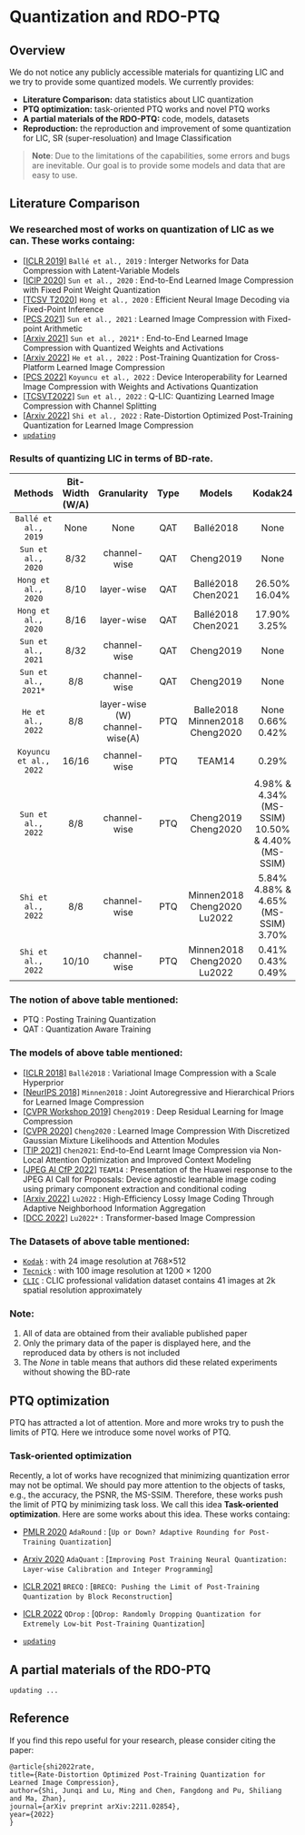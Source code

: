 # Quantization and RDO-PTQ




## Overview
We do not notice any publicly accessible materials for quantizing LIC and we try to provide some quantized models. We currently provides:
* **Literature Comparison:** data statistics about LIC quantization
* **PTQ optimization:** task-oriented PTQ works and novel PTQ works
* **A partial materials of the RDO-PTQ:** code, models, datasets
* **Reproduction:** the reproduction and improvement of some quantization for LIC, SR (super-resoluation) and Image Classification

> **Note**: Due to the limitations of the capabilities, some errors and bugs are inevitable. Our goal is to provide some models and data that are easy to use.





## Literature Comparison
### We researched most of works on quantization of LIC as we can. These works containg:
* [[ICLR 2019]](https://openreview.net/forum?id=S1zz2i0cY7) `Ballé et al., 2019` : Interger Networks for Data Compression with Latent-Variable Models
* [[ICIP 2020]](https://ieeexplore.ieee.org/abstract/document/9190805) `Sun et al., 2020` : End-to-End Learned Image Compression with Fixed Point Weight Quantization
* [[TCSV T2020]](https://ieeexplore.ieee.org/abstract/document/9270012) `Hong et al., 2020` : Efficient Neural Image Decoding via Fixed-Point Inference
* [[PCS 2021]](https://ieeexplore.ieee.org/abstract/document/9477496)  `Sun et al., 2021` : Learned Image Compression with Fixed-point Arithmetic
* [[Arxiv 2021]](https://arxiv.org/abs/2111.09348) `Sun et al., 2021*` : End-to-End Learned Image Compression with Quantized Weights and Activations
* [[Arxiv 2022]](https://arxiv.org/abs/2202.07513) `He et al., 2022` : Post-Training Quantization for Cross-Platform Learned Image Compression
* [[PCS 2022]](https://ieeexplore.ieee.org/abstract/document/10018040) `Koyuncu et al., 2022` : Device Interoperability for Learned Image Compression with Weights and Activations Quantization
* [[TCSVT2022]](https://ieeexplore.ieee.org/abstract/document/9997555) `Sun et al., 2022` : Q-LIC: Quantizing Learned Image Compression with Channel Splitting
* [[Arxiv 2022]](https://arxiv.org/pdf/2211.02854v1.pdf) `Shi et al., 2022` : Rate-Distortion Optimized Post-Training Quantization for Learned Image Compression
* [`updating`]()

### Results of quantizing LIC in terms of BD-rate.

|        Methods       | Bit-Width (W/A) | Granularity  |  Type  |           Models          |  Kodak24 |  Other Datasets |
| :------------------: | :-------------: | :----------: | :----: | :-----------------------: | :------: |  :------------: |
| `Ballé et al., 2019` |       None      |     None     |   QAT  |        Ballé2018          |   None   |
|  `Sun et al., 2020`  |       8/32      | channel-wise |   QAT  |        Cheng2019          |   None   |
|  `Hong et al., 2020` |       8/10      |  layer-wise  |   QAT  |  Ballé2018 <br> Chen2021  |  26.50% <br> 16.04%   |
|  `Hong et al., 2020` |       8/16      |  layer-wise  |   QAT  |  Ballé2018 <br> Chen2021  |  17.90% <br> 3.25%    |
|  `Sun et al., 2021`  |       8/32      | channel-wise |   QAT  |        Cheng2019          |          None         |
|  `Sun et al., 2021*` |       8/8       | channel-wise |   QAT  |        Cheng2019          |          None         |
|   `He et al., 2022`  |       8/8       | layer-wise (W) <br> channel-wise(A) |   PTQ  | Balle2018 <br> Minnen2018 <br> Cheng2020 |  None <br> 0.66% <br> 0.42% | None (Tecnick)
|`Koyuncu et al., 2022`|      16/16      | channel-wise |   PTQ  |         TEAM14            |          0.29%        | 0.25% (Tecnick) |
|  `Sun et al., 2022`  |       8/8       | channel-wise |   PTQ  | Cheng2019 <br> Cheng2020   |  4.98% & 4.34% (MS-SSIM) <br> 10.50% & 4.40% (MS-SSIM)        | None (CLIC) <br> 13.00% & 5.20% (MS-SSIM) |
|  `Shi et al., 2022`  |       8/8       | channel-wise |   PTQ  | Minnen2018 <br> Cheng2020 <br> Lu2022  |  5.84% <br> 4.88% & 4.65% (MS-SSIM) <br> 3.70%   | 8.23% <br> 6.86% <br> 6.21% |
|  `Shi et al., 2022`  |      10/10      | channel-wise |   PTQ  | Minnen2018 <br> Cheng2020 <br> Lu2022  |  0.41% <br> 0.43% <br> 0.49%| 1.22% <br> 0.65% <br> 1.03% |

### The notion of above table mentioned:
* PTQ : Posting Training Quantization
* QAT : Quantization Aware Training


### The models of above table mentioned:
* [[ICLR 2018]](https://arxiv.org/abs/1802.01436) `Ballé2018` : Variational Image Compression with a Scale Hyperprior
* [[NeurIPS 2018]](https://proceedings.neurips.cc/paper/2018/hash/53edebc543333dfbf7c5933af792c9c4-Abstract.html) `Minnen2018` : Joint Autoregressive and Hierarchical Priors for Learned Image Compression
* [[CVPR Workshop 2019]](https://arxiv.org/abs/1906.09731) `Cheng2019` : Deep Residual Learning for Image Compression
* [[CVPR 2020]](https://openaccess.thecvf.com/content_CVPR_2020/html/Cheng_Learned_Image_Compression_With_Discretized_Gaussian_Mixture_Likelihoods_and_Attention_CVPR_2020_paper.html) `Cheng2020` : Learned Image Compression With Discretized Gaussian Mixture Likelihoods and Attention Modules
* [[TIP 2021]](https://ieeexplore.ieee.org/document/9359473) `Chen2021`: End-to-End Learnt Image Compression via Non-Local Attention Optimization and Improved Context Modeling
* [[JPEG AI CfP 2022]](https://jpeg.org/jpegai/) `TEAM14` : Presentation of the Huawei response to the JPEG AI Call for Proposals: Device agnostic learnable image coding using primary component extraction and conditional coding
* [[Arxiv 2022]](https://arxiv.org/abs/2204.11448) `Lu2022` : High-Efficiency Lossy Image Coding Through Adaptive Neighborhood Information Aggregation
* [[DCC 2022]](https://arxiv.org/abs/2111.06707) `Lu2022*` : Transformer-based Image Compression

### The Datasets of above table mentioned:
* [`Kodak`](https://r0k.us/graphics/kodak/) : with 24 image resolution at 768×512 
* [`Tecnick`](https://tecnick.com/?aiocp) : with 100 image resolution at 1200 × 1200
* [`CLIC`](http://compression.cc/tasks/#image) :  CLIC professional validation dataset contains 41 images at 2k spatial resolution approximately

### Note:
1) All of data are obtained from their avaliable published paper
2) Only the primary data of the paper is displayed here, and the reproduced data by others is not included
3) The *None* in table means that authors did these related experiments without showing the BD-rate




## PTQ optimization

PTQ has attracted a lot of attention. More and more wroks try to push the limits of PTQ. Here we introduce some novel works of PTQ.

### Task-oriented optimization
Recently, a lot of works have recognized that minimizing quantization error may not be optimal. We should pay more attention to the objects of tasks, e.g., the accuracy, the PSNR, the MS-SSIM. Therefore, these works push the limit of PTQ by minimizing task loss. We call this idea **Task-oriented optimization**.  Here are some works about this idea. These works containg:

* [PMLR 2020](https://proceedings.mlr.press/v119/nagel20a) `AdaRound` : [`Up or Down? Adaptive Rounding for Post-Training Quantization`]
* [Arxiv 2020](https://arxiv.org/abs/2006.10518) `AdaQuant` : [`Improving Post Training Neural Quantization: Layer-wise Calibration and Integer Programming`]
* [ICLR 2021](https://arxiv.org/abs/2102.05426) `BRECQ` : [`BRECQ: Pushing the Limit of Post-Training Quantization by Block Reconstruction`]
* [ICLR 2022](https://arxiv.org/abs/2203.05740) `QDrop` : [`QDrop: Randomly Dropping Quantization for Extremely Low-bit Post-Training Quantization`]

* [`updating`]()





## A partial materials of the RDO-PTQ 


```
updating ...
```



## Reference

If you find this repo useful for your research, please consider citing the paper:

	@article{shi2022rate,
	title={Rate-Distortion Optimized Post-Training Quantization for Learned Image Compression},
	author={Shi, Junqi and Lu, Ming and Chen, Fangdong and Pu, Shiliang and Ma, Zhan},
	journal={arXiv preprint arXiv:2211.02854},
	year={2022}
	}
